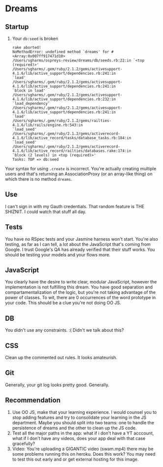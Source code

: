 # Dreams

## Startup

1.  Your `db:seed` is broken

        rake aborted!
        NoMethodError: undefined method `dreams' for #<Array:0x007ff917471d10>
        /Users/sgharms/ospreys-review/dreams/db/seeds.rb:22:in `<top (required)>'
        /Users/sgharms/.gem/ruby/2.1.2/gems/activesupport-4.1.6/lib/active_support/dependencies.rb:241:in
        `load'
        /Users/sgharms/.gem/ruby/2.1.2/gems/activesupport-4.1.6/lib/active_support/dependencies.rb:241:in
        `block in load'
        /Users/sgharms/.gem/ruby/2.1.2/gems/activesupport-4.1.6/lib/active_support/dependencies.rb:232:in
        `load_dependency'
        /Users/sgharms/.gem/ruby/2.1.2/gems/activesupport-4.1.6/lib/active_support/dependencies.rb:241:in
        `load'
        /Users/sgharms/.gem/ruby/2.1.2/gems/railties-4.1.6/lib/rails/engine.rb:543:in
        `load_seed'
        /Users/sgharms/.gem/ruby/2.1.2/gems/activerecord-4.1.6/lib/active_record/tasks/database_tasks.rb:184:in
        `load_seed'
        /Users/sgharms/.gem/ruby/2.1.2/gems/activerecord-4.1.6/lib/active_record/railties/databases.rake:174:in
        `block (2 levels) in <top (required)>'
        Tasks: TOP => db:seed

Your syntax for using `.create` is incorrect.  You're actually creating
multiple users and that's returning an AssociationProxy (or an array-like
thing) on which there is no method `dreams`.

## Use

I can't sign in with my Gauth credentials.  That random feature is THE SHIZNIT.
I could watch that stuff all day.

## Tests

You have no RSpec tests and your Jasmine harness won't start.  You're also
testing, as far as I can tell, a lot about the JavaScript that's coming from
Google.  I trust Google's QA has already verified that their stuff works.  You
should be testing your models and your flows more.

## JavaScript

You clearly have the desire to write clear, modular JavaScript, however the
implementation is not fulfilling this dream.  You have good separation and
compartamentalization of the logic, but you're not taking advantage of the
power of classes.  To wit, there are 0 occurrences of the word prototype in
your code.  This should be a clue you're not doing OO JS.

## DB

You didn't use any constraints. :(  Didn't we talk about this?

## CSS

Clean up the commented out rules.  It looks amateurish.

## Git

Generally, your git log looks pretty good.  Generally.

## Recommendation

1.  Use OO JS, make that your learning experience.  I would counsel you to stop
adding features and try to consolidate your learning in the JS department.
Maybe you should split into two teams: one to handle the persistence of dreams
and the other to clean up the JS code.
2.  Test all the major paths in the app: what if i don't have a YT acccount,
what if I don't have any videos, does your app deal with that case gracefully?
3.  Video:  You're uploading a GIGANTIC video (swam.mp4) there may be some
problems running this on heroku.  Does this work?  You may need to test this
out early and or get external hosting for this image.
